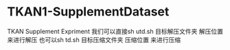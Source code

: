 # TKAN1-SupplementDataset
TKAN Supplement Expriment
我们可以直接sh utd.sh 目标解压文件夹 解压位置 来进行解压
也可以sh td.sh 目标压缩文件夹 压缩位置 来进行压缩
